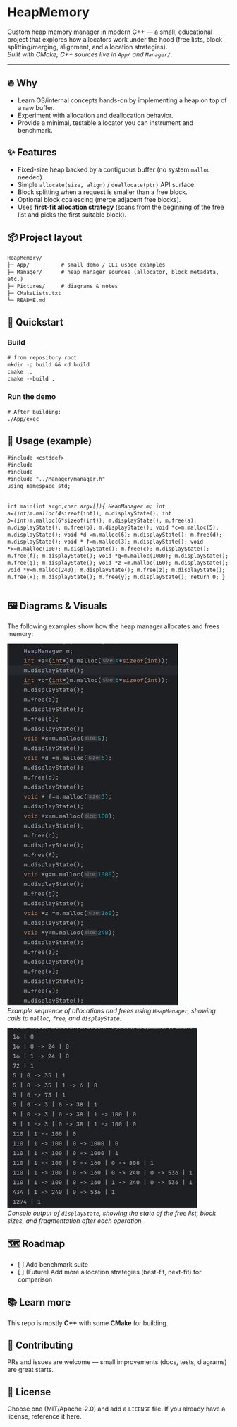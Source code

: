 <h1>HeapMemory</h1>

<p>
  Custom heap memory manager in modern C++ — a small, educational project that explores how allocators work under the hood (free lists, block splitting/merging, alignment, and allocation strategies).
  <br>
  <em>Built with CMake; C++ sources live in <code>App/</code> and <code>Manager/</code>.</em>
</p>

<hr>

<h2>🔥 Why</h2>
<ul>
  <li>Learn OS/internal concepts hands-on by implementing a heap on top of a raw buffer.</li>
  <li>Experiment with allocation and deallocation behavior.</li>
  <li>Provide a minimal, testable allocator you can instrument and benchmark.</li>
</ul>

<h2>✨ Features</h2>
<ul>
  <li>Fixed-size heap backed by a contiguous buffer (no system <code>malloc</code> needed).</li>
  <li>Simple <code>allocate(size, align)</code> / <code>deallocate(ptr)</code> API surface.</li>
  <li>Block splitting when a request is smaller than a free block.</li>
  <li>Optional block coalescing (merge adjacent free blocks).</li>
  <li>Uses <strong>first-fit allocation strategy</strong> (scans from the beginning of the free list and picks the first suitable block).</li>
</ul>

<h2>📦 Project layout</h2>
<pre><code>HeapMemory/
├─ App/          # small demo / CLI usage examples
├─ Manager/      # heap manager sources (allocator, block metadata, etc.)
├─ Pictures/     # diagrams &amp; notes
├─ CMakeLists.txt
└─ README.md
</code></pre>

<h2>🚀 Quickstart</h2>

<h3>Build</h3>
<pre><code># from repository root
mkdir -p build &amp;&amp; cd build
cmake ..
cmake --build .
</code></pre>

<h3>Run the demo</h3>
<pre><code># After building:
./App/exec
</code></pre>

<h2>🧭 Usage (example)</h2>
<pre><code class="language-cpp">#include &lt;cstddef&gt;
#include <cstdlib>
#include <iostream>
#include "../Manager/manager.h"
using namespace std;

int main(int argc,char *argv[]){
    HeapManager m;
    int *a=(int*)m.malloc(4*sizeof(int));
    m.displayState();
    int *b=(int*)m.malloc(6*sizeof(int));
    m.displayState();
    m.free(a);
    m.displayState();
    m.free(b);
    m.displayState();
    void *c=m.malloc(5);
    m.displayState();
    void *d =m.malloc(6);
    m.displayState();
    m.free(d);
    m.displayState();
    void * f=m.malloc(3);
    m.displayState();
    void *x=m.malloc(100);
    m.displayState();
    m.free(c);
    m.displayState();
    m.free(f);
    m.displayState();
    void *g=m.malloc(1000);
    m.displayState();
    m.free(g);
    m.displayState();
    void *z =m.malloc(160);
    m.displayState();
    void *y=m.malloc(240);
    m.displayState();
    m.free(z);
    m.displayState();
    m.free(x);
    m.displayState();
    m.free(y);
    m.displayState();
    return 0;
}
</code></pre>

<h2>🖼️ Diagrams &amp; Visuals</h2>
<p>The following examples show how the heap manager allocates and frees memory:</p>

<p>
  <img src="Pictures/heap1.png" alt="Heap Allocation Example" style="max-width:100%;height:auto;">
  <br>
  <em>Example sequence of allocations and frees using <code>HeapManager</code>, showing calls to <code>malloc</code>, <code>free</code>, and <code>displayState</code>.</em>
</p>

<p>
  <img src="Pictures/heap2.png" alt="Heap State Output" style="max-width:100%;height:auto;">
  <br>
  <em>Console output of <code>displayState</code>, showing the state of the free list, block sizes, and fragmentation after each operation.</em>
</p>

<h2>🗺️ Roadmap</h2>
<ul>
  <li>[ ] Add benchmark suite</li>
  <li>[ ] (Future) Add more allocation strategies (best-fit, next-fit) for comparison</li>
</ul>

<h2>📚 Learn more</h2>
<p>This repo is mostly <strong>C++</strong> with some <strong>CMake</strong> for building.</p>

<h2>🤝 Contributing</h2>
<p>PRs and issues are welcome — small improvements (docs, tests, diagrams) are great starts.</p>

<h2>🧾 License</h2>
<p>Choose one (MIT/Apache-2.0) and add a <code>LICENSE</code> file. If you already have a license, reference it here.</p>
